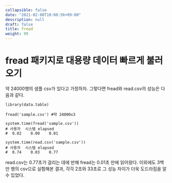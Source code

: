 ```yaml
---
collapsible: false
date: "2021-02-08T10:08:56+09:00"
description: null
draft: false
title: fread
weight: 99
---
```


# fread 패키지로 대용량 데이터 빠르게 불러오기
약 24000행의 샘플 csv가 있다고 가정하자. 그렇다면 fread와 read.csv의 성능은 다음과 같다.

```{r}
library(data.table)

fread('sample.csv') #약 24000x3

system.time(fread('sample.csv')) 
# 사용자  시스템 elapsed 
#  0.02    0.00    0.01 

system.time(read.csv('sample.csv'))
# 사용자  시스템 elapsed 
#  0.74    0.03    0.77
```

read.csv는 0.77초가 걸리는 데에 반해 fread는 0.01초 만에 읽어왔다.
이외에도 3백만 행의 csv으로 실험해본 결과, 각각 2초와 33초로 그 성능 차이가 더욱 도드라짐을 알 수 있었다.